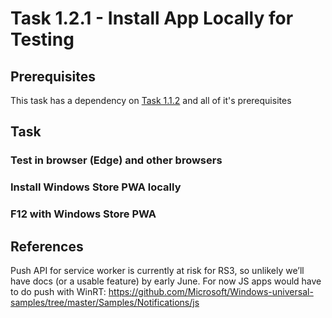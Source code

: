 # Task 1.2.1 - Install App Locally for Testing## Prerequisites This task has a dependency on [Task 1.1.2](112_GeneratePWA.md) and all of it's prerequisites## Task ### Test in browser (Edge) and other browsers### Install Windows Store PWA locally### F12 with Windows Store PWA## ReferencesPush API for service worker is currently at risk for RS3, so unlikely we’ll have docs (or a usable feature) by early June. For now JS apps would have to do push with WinRT: https://github.com/Microsoft/Windows-universal-samples/tree/master/Samples/Notifications/js  